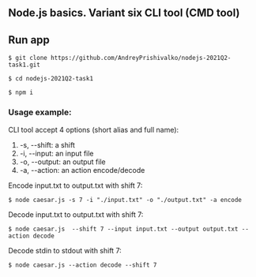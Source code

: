 ## Node.js basics. Variant six CLI tool (CMD tool)

## Run app

```
$ git clone https://github.com/AndreyPrishivalko/nodejs-2021Q2-task1.git
```

```
$ cd nodejs-2021Q2-task1
```

```
$ npm i
```

### Usage example:

CLI tool accept 4 options (short alias and full name):

1.  -s, --shift: a shift
2.  -i, --input: an input file
3.  -o, --output: an output file
4.  -a, --action: an action encode/decode

Encode input.txt to output.txt with shift 7:

```
$ node caesar.js -s 7 -i "./input.txt" -o "./output.txt" -a encode
```

Decode input.txt to output.txt with shift 7:

```
$ node caesar.js  --shift 7 --input input.txt --output output.txt --action decode
```

Decode stdin to stdout with shift 7:

```
$ node caesar.js --action decode --shift 7
```

